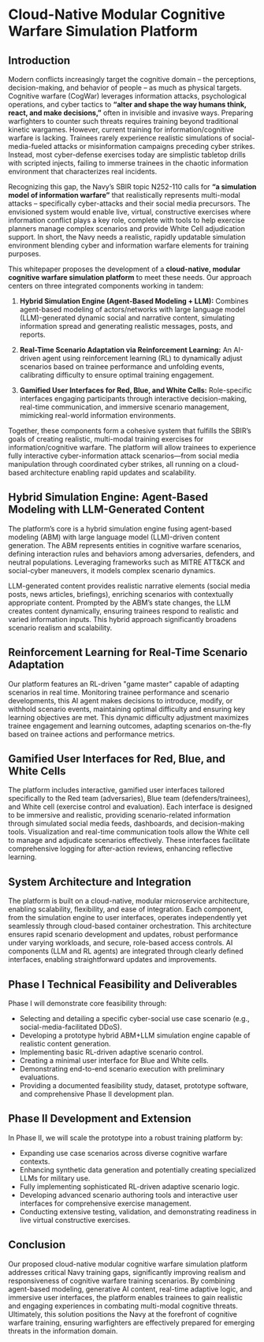# Cloud-Native Modular Cognitive Warfare Simulation Platform

## Introduction  
Modern conflicts increasingly target the cognitive domain – the perceptions, decision-making, and behavior of people – as much as physical targets. Cognitive warfare (CogWar) leverages information attacks, psychological operations, and cyber tactics to **“alter and shape the way humans think, react, and make decisions,”** often in invisible and invasive ways. Preparing warfighters to counter such threats requires training beyond traditional kinetic wargames. However, current training for information/cognitive warfare is lacking. Trainees rarely experience realistic simulations of social-media-fueled attacks or misinformation campaigns preceding cyber strikes. Instead, most cyber-defense exercises today are simplistic tabletop drills with scripted injects, failing to immerse trainees in the chaotic information environment that characterizes real incidents.

Recognizing this gap, the Navy’s SBIR topic N252-110 calls for **“a simulation model of information warfare”** that realistically represents multi-modal attacks – specifically cyber-attacks and their social media precursors. The envisioned system would enable live, virtual, constructive exercises where information conflict plays a key role, complete with tools to help exercise planners manage complex scenarios and provide White Cell adjudication support. In short, the Navy needs a realistic, rapidly updatable simulation environment blending cyber and information warfare elements for training purposes.

This whitepaper proposes the development of a **cloud-native, modular cognitive warfare simulation platform** to meet these needs. Our approach centers on three integrated components working in tandem:

1. **Hybrid Simulation Engine (Agent-Based Modeling + LLM):** Combines agent-based modeling of actors/networks with large language model (LLM)-generated dynamic social and narrative content, simulating information spread and generating realistic messages, posts, and reports.
  
2. **Real-Time Scenario Adaptation via Reinforcement Learning:** An AI-driven agent using reinforcement learning (RL) to dynamically adjust scenarios based on trainee performance and unfolding events, calibrating difficulty to ensure optimal training engagement.

3. **Gamified User Interfaces for Red, Blue, and White Cells:** Role-specific interfaces engaging participants through interactive decision-making, real-time communication, and immersive scenario management, mimicking real-world information environments.

Together, these components form a cohesive system that fulfills the SBIR’s goals of creating realistic, multi-modal training exercises for information/cognitive warfare. The platform will allow trainees to experience fully interactive cyber-information attack scenarios—from social media manipulation through coordinated cyber strikes, all running on a cloud-based architecture enabling rapid updates and scalability.

## Hybrid Simulation Engine: Agent-Based Modeling with LLM-Generated Content  
The platform’s core is a hybrid simulation engine fusing agent-based modeling (ABM) with large language model (LLM)-driven content generation. The ABM represents entities in cognitive warfare scenarios, defining interaction rules and behaviors among adversaries, defenders, and neutral populations. Leveraging frameworks such as MITRE ATT&CK and social-cyber maneuvers, it models complex scenario dynamics.

LLM-generated content provides realistic narrative elements (social media posts, news articles, briefings), enriching scenarios with contextually appropriate content. Prompted by the ABM’s state changes, the LLM creates content dynamically, ensuring trainees respond to realistic and varied information inputs. This hybrid approach significantly broadens scenario realism and scalability.

## Reinforcement Learning for Real-Time Scenario Adaptation  
Our platform features an RL-driven "game master" capable of adapting scenarios in real time. Monitoring trainee performance and scenario developments, this AI agent makes decisions to introduce, modify, or withhold scenario events, maintaining optimal difficulty and ensuring key learning objectives are met. This dynamic difficulty adjustment maximizes trainee engagement and learning outcomes, adapting scenarios on-the-fly based on trainee actions and performance metrics.

## Gamified User Interfaces for Red, Blue, and White Cells  
The platform includes interactive, gamified user interfaces tailored specifically to the Red team (adversaries), Blue team (defenders/trainees), and White cell (exercise control and evaluation). Each interface is designed to be immersive and realistic, providing scenario-related information through simulated social media feeds, dashboards, and decision-making tools. Visualization and real-time communication tools allow the White cell to manage and adjudicate scenarios effectively. These interfaces facilitate comprehensive logging for after-action reviews, enhancing reflective learning.

## System Architecture and Integration  
The platform is built on a cloud-native, modular microservice architecture, enabling scalability, flexibility, and ease of integration. Each component, from the simulation engine to user interfaces, operates independently yet seamlessly through cloud-based container orchestration. This architecture ensures rapid scenario development and updates, robust performance under varying workloads, and secure, role-based access controls. AI components (LLM and RL agents) are integrated through clearly defined interfaces, enabling straightforward updates and improvements.

## Phase I Technical Feasibility and Deliverables  
Phase I will demonstrate core feasibility through:
- Selecting and detailing a specific cyber-social use case scenario (e.g., social-media-facilitated DDoS).
- Developing a prototype hybrid ABM+LLM simulation engine capable of realistic content generation.
- Implementing basic RL-driven adaptive scenario control.
- Creating a minimal user interface for Blue and White cells.
- Demonstrating end-to-end scenario execution with preliminary evaluations.
- Providing a documented feasibility study, dataset, prototype software, and comprehensive Phase II development plan.

## Phase II Development and Extension  
In Phase II, we will scale the prototype into a robust training platform by:
- Expanding use case scenarios across diverse cognitive warfare contexts.
- Enhancing synthetic data generation and potentially creating specialized LLMs for military use.
- Fully implementing sophisticated RL-driven adaptive scenario logic.
- Developing advanced scenario authoring tools and interactive user interfaces for comprehensive exercise management.
- Conducting extensive testing, validation, and demonstrating readiness in live virtual constructive exercises.

## Conclusion  
Our proposed cloud-native modular cognitive warfare simulation platform addresses critical Navy training gaps, significantly improving realism and responsiveness of cognitive warfare training scenarios. By combining agent-based modeling, generative AI content, real-time adaptive logic, and immersive user interfaces, the platform enables trainees to gain realistic and engaging experiences in combating multi-modal cognitive threats. Ultimately, this solution positions the Navy at the forefront of cognitive warfare training, ensuring warfighters are effectively prepared for emerging threats in the information domain.
